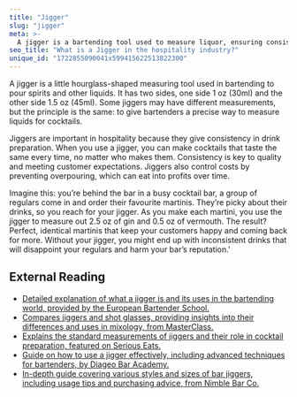 ```yaml
---
title: "Jigger"
slug: "jigger"
meta: >-
  A jigger is a bartending tool used to measure liquor, ensuring consistent and accurate pours in cocktails. It typically has two sides with different measurements.
seo_title: "What is a Jigger in the hospitality industry?"
unique_id: "1722855090041x599415622513822300"
---
```


A jigger is a little hourglass-shaped measuring tool used in bartending to pour spirits and other liquids. It has two sides, one side 1 oz (30ml) and the other side 1.5 oz (45ml). Some jiggers may have different measurements, but the principle is the same: to give bartenders a precise way to measure liquids for cocktails.

Jiggers are important in hospitality because they give consistency in drink preparation. When you use a jigger, you can make cocktails that taste the same every time, no matter who makes them. Consistency is key to quality and meeting customer expectations. Jiggers also control costs by preventing overpouring, which can eat into profits over time.

Imagine this: you’re behind the bar in a busy cocktail bar, a group of regulars come in and order their favourite martinis. They’re picky about their drinks, so you reach for your jigger. As you make each martini, you use the jigger to measure out 2.5 oz of gin and 0.5 oz of vermouth. The result? Perfect, identical martinis that keep your customers happy and coming back for more. Without your jigger, you might end up with inconsistent drinks that will disappoint your regulars and harm your bar’s reputation.'

## External Reading

- [Detailed explanation of what a jigger is and its uses in the bartending world, provided by the European Bartender School.](https://www.barschool.net/blog/bar-tools-jigger#:~:text=A%20jigger%20is%20a%20type,in%20the%20bartending%20world%20too.)
- [Compares jiggers and shot glasses, providing insights into their differences and uses in mixology, from MasterClass.](https://www.masterclass.com/articles/jigger-vs-shot#:~:text=Teaches%20Cooking%20I-,What%20Is%20a%20Jigger%3F,the%20kits%20of%20professional%20mixologists.)
- [Explains the standard measurements of jiggers and their role in cocktail preparation, featured on Serious Eats.](https://www.seriouseats.com/cocktail-101-measuring-utensils-jiggers-cups#:~:text=Jiggers%20are%20the%20basic%20hourglass,%2C%20or%203%2F4%20ounces.)
- [Guide on how to use a jigger effectively, including advanced techniques for bartenders, by Diageo Bar Academy.](https://www.diageobaracademy.com/en-zz/home/bartender-skills-and-techniques/jigger)
- [In-depth guide covering various styles and sizes of bar jiggers, including usage tips and purchasing advice, from Nimble Bar Co.](https://nimblebar.co/bar-jiggers/)